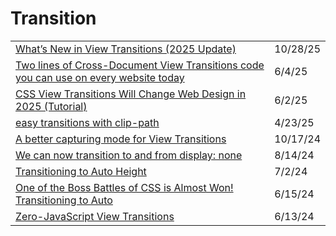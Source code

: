 # Transition

|                                                                                                                                                                                                                          |          |
| ------------------------------------------------------------------------------------------------------------------------------------------------------------------------------------------------------------------------ | -------- |
| [What’s New in View Transitions (2025 Update)](https://www.bram.us/2025/10/09/whats-new-in-view-transitions-2025-update/?ref=dailydev)                                                                                   | 10/28/25 |
| [Two lines of Cross-Document View Transitions code you can use on every website today](https://webkit.org/blog/16967/two-lines-of-cross-document-view-transitions-code-you-can-use-on-every-website-today/?ref=dailydev) | 6/4/25   |
| [CSS View Transitions Will Change Web Design in 2025 (Tutorial)](https://app.daily.dev/posts/svil59msa)                                                                                                                  | 6/2/25   |
| [easy transitions with clip-path](https://app.daily.dev/posts/easy-transitions-with-clip-path-bxjr1n5o7)                                                                                                                 | 4/23/25  |
| [A better capturing mode for View Transitions](https://www.bram.us/2024/09/23/a-better-capturing-mode-for-view-transitions/?ref=dailydev)                                                                                | 10/17/24 |
| [We can now transition to and from display: none](https://app.daily.dev/posts/we-can-now-transition-to-and-from-display-none-oz2vyuzep)                                                                                  | 8/14/24  |
| [Transitioning to Auto Height](https://css-tricks.com/transitioning-to-auto-height/?ref=usepanda.com)                                                                                                                    | 7/2/24   |
| [One of the Boss Battles of CSS is Almost Won! Transitioning to Auto](https://frontendmasters.com/blog/one-of-the-boss-battles-of-css-is-almost-won-transitioning-to-auto/)                                              | 6/15/24  |
| [Zero-JavaScript View Transitions](https://astro.build/blog/future-of-astro-zero-js-view-transitions/)                                                                                                                   | 6/13/24  |
